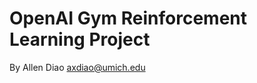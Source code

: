 OpenAI Gym Reinforcement Learning Project
=========================================

By Allen Diao <axdiao@umich.edu>
